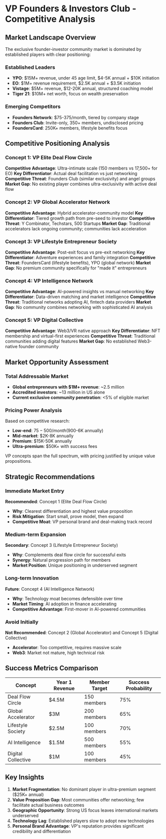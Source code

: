 # VP Founders & Investors Club - Competitive Analysis

## Market Landscape Overview

The exclusive founder-investor community market is dominated by established players with clear positioning:

### Established Leaders
- **YPO**: $15M+ revenue, under 45 age limit, $4-5K annual + $10K initiation
- **EO**: $1M+ revenue requirement, $2.5K annual + $3.5K initiation  
- **Vistage**: $5M+ revenue, $12-20K annual, structured coaching model
- **Tiger 21**: $10M+ net worth, focus on wealth preservation

### Emerging Competitors
- **Founders Network**: $75-375/month, tiered by company stage
- **Founders Club**: Invite-only, 350+ members, undisclosed pricing
- **FoundersCard**: 250K+ members, lifestyle benefits focus

## Competitive Positioning Analysis

### Concept 1: VP Elite Deal Flow Circle
**Competitive Advantage**: Ultra-intimate scale (150 members vs 17,500+ for EO)
**Key Differentiator**: Actual deal facilitation vs just networking
**Competitive Threat**: Founders Club (similar exclusivity) and angel groups
**Market Gap**: No existing player combines ultra-exclusivity with active deal flow

### Concept 2: VP Global Accelerator Network  
**Competitive Advantage**: Hybrid accelerator-community model
**Key Differentiator**: Tiered growth path from pre-seed to investor
**Competitive Threat**: Y Combinator, Techstars, 500 Startups
**Market Gap**: Traditional accelerators lack ongoing community; communities lack acceleration

### Concept 3: VP Lifestyle Entrepreneur Society
**Competitive Advantage**: Post-exit focus vs pre-exit networking
**Key Differentiator**: Adventure experiences and family integration
**Competitive Threat**: FoundersCard (lifestyle benefits), YPO (global network)
**Market Gap**: No premium community specifically for "made it" entrepreneurs

### Concept 4: VP Intelligence Network
**Competitive Advantage**: AI-powered insights vs manual networking
**Key Differentiator**: Data-driven matching and market intelligence
**Competitive Threat**: Traditional networks adopting AI, fintech data providers
**Market Gap**: No community combines networking with sophisticated AI analysis

### Concept 5: VP Digital Collective
**Competitive Advantage**: Web3/VR native approach
**Key Differentiator**: NFT membership and virtual-first experiences
**Competitive Threat**: Traditional communities adding digital features
**Market Gap**: No established Web3-native founder community

## Market Opportunity Assessment

### Total Addressable Market
- **Global entrepreneurs with $1M+ revenue**: ~2.5 million
- **Accredited investors**: ~13 million in US alone
- **Current exclusive community penetration**: <5% of eligible market

### Pricing Power Analysis
Based on competitive research:
- **Low-end**: $75-500/month ($900-6K annually)
- **Mid-market**: $2K-8K annually  
- **Premium**: $15K-50K annually
- **Ultra-premium**: $50K+ with success fees

VP concepts span the full spectrum, with pricing justified by unique value propositions.

## Strategic Recommendations

### Immediate Market Entry
**Recommended**: Concept 1 (Elite Deal Flow Circle)
- **Why**: Clearest differentiation and highest value proposition
- **Risk Mitigation**: Start small, prove model, then expand
- **Competitive Moat**: VP personal brand and deal-making track record

### Medium-term Expansion  
**Secondary**: Concept 3 (Lifestyle Entrepreneur Society)
- **Why**: Complements deal flow circle for successful exits
- **Synergy**: Natural progression path for members
- **Market Position**: Unique positioning in underserved segment

### Long-term Innovation
**Future**: Concept 4 (AI Intelligence Network)
- **Why**: Technology moat becomes defensible over time
- **Market Timing**: AI adoption in finance accelerating
- **Competitive Advantage**: First-mover in AI-powered communities

### Avoid Initially
**Not Recommended**: Concept 2 (Global Accelerator) and Concept 5 (Digital Collective)
- **Accelerator**: Too competitive, requires massive scale
- **Web3**: Market not mature, high technical risk

## Success Metrics Comparison

| Concept | Year 1 Revenue | Member Target | Success Probability |
|---------|---------------|---------------|-------------------|
| Deal Flow Circle | $4.5M | 150 members | 75% |
| Global Accelerator | $3M | 200 members | 65% |
| Lifestyle Society | $2.5M | 100 members | 70% |
| AI Intelligence | $1.5M | 500 members | 55% |
| Digital Collective | $1M | 100 members | 45% |

## Key Insights

1. **Market Fragmentation**: No dominant player in ultra-premium segment ($25K+ annual)
2. **Value Proposition Gap**: Most communities offer networking; few facilitate actual business outcomes
3. **Geographic Opportunity**: Strong US focus leaves international markets underserved
4. **Technology Lag**: Established players slow to adopt new technologies
5. **Personal Brand Advantage**: VP's reputation provides significant credibility and differentiation